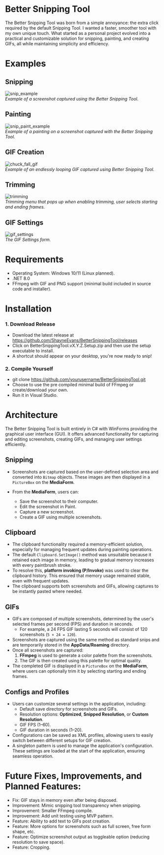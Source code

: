 
# Better Snipping Tool
The Better Snipping Tool was born from a simple annoyance: the extra click required by the default Snipping Tool. I wanted a faster, smoother tool with my own unique touch. What started as a personal project evolved into a practical and customizable solution for snipping, painting, and creating GIFs, all while maintaining simplicity and efficiency.

# Examples
## Snipping
![snip_example](https://github.com/user-attachments/assets/d79b4ced-f3df-4816-b099-30f338e26d91)  
*Example of a screenshot captured using the Better Snipping Tool.*

## Painting
![snip_paint_example](https://github.com/user-attachments/assets/1085f151-228e-4c7a-8886-541911131ce0)  
*Example of a painting on a screenshot captured with the Better Snipping Tool.*

## GIF Creation
![chuck_fall_gif](https://github.com/user-attachments/assets/a96dc453-350b-4b2a-b79b-d8eddc716ce6)  
*Example of an endlessly looping GIF captured using Better Snipping Tool.*

## Trimming
![trimming](https://github.com/user-attachments/assets/644e1766-41cf-4993-ac51-77ca726317ed)  
*Trimming menu that pops up when enabling trimming, user selects starting and ending frames.*

## GIF Settings
![gif_settings](https://github.com/user-attachments/assets/be2ccc01-6685-4afe-a66e-cbaca3da5f5f)  
*The GIF Settings form.*

# Requirements
- Operating System: Windows 10/11 (Linux planned).
- .NET 8.0
- FFmpeg with GIF and PNG support (minimal build included in source code and installer).

# Installation
### 1. Download Release
- Download the latest release at https://github.com/ShayneEvans/BetterSnippingTool/releases
- Click on BetterSnippingTool.vX.Y.Z.Setup.zip and then use the setup executable to install.
- A shortcut should appear on your desktop, you're now ready to snip!

### 2. Compile Yourself
- git clone https://github.com/yourusername/BetterSnippingTool.git
- Choose to use the pre compiled minimal build of FFmpeg or create/download your own.
- Run it in Visual Studio.

# Architecture
The Better Snipping Tool is built entirely in C# with WinForms providing the graphical user interface (GUI). It offers advanced functionality for capturing and editing screenshots, creating GIFs, and managing user settings efficiently.
## Snipping
- Screenshots are captured based on the user-defined selection area and converted into `Bitmap` objects. These images are then displayed in a `PictureBox` on the **MediaForm**.
- From the **MediaForm**, users can:

	-   Save the screenshot to their computer.
	-   Edit the screenshot in Paint.
	-   Capture a new screenshot.
	-   Create a GIF using multiple screenshots.
## Clipboard
-   The clipboard functionality required a memory-efficient solution, especially for managing frequent updates during painting operations.
-   The default `Clipboard.SetImage()` method was unsuitable because it retained each image in memory, leading to gradual memory increases with every paintbrush stroke.
-   To resolve this, **platform invoking (P/Invoke)** was used to clear the clipboard history. This ensured that memory usage remained stable, even with frequent updates.
-   The clipboard supports both screenshots and GIFs, allowing captures to be instantly pasted where needed.

## GIFs
-   GIFs are composed of multiple screenshots, determined by the user's selected frames per second (FPS) and duration in seconds.
    -   For example, a 24 FPS GIF lasting 5 seconds will consist of 120 screenshots (`5 × 24 = 120`).
-   Screenshots are captured using the same method as standard snips and are temporarily stored in the **AppData/Roaming** directory.
-   Once all screenshots are captured:
    1.  **FFmpeg** is used to generate a color palette from the screenshots.
    2.  The GIF is then created using this palette for optimal quality.
-   The completed GIF is displayed in a `PictureBox` on the **MediaForm**, where users can optionally trim it by selecting starting and ending frames.

## Configs and Profiles
-   Users can customize several settings in the application, including:
    -   Default save directory for screenshots and GIFs.
    -   Resolution options: **Optimized**, **Snipped Resolution**, or **Custom Resolution**.
    -   GIF FPS (1–60).
    -   GIF duration in seconds (1–20).
-   Configurations can be saved as XML profiles, allowing users to easily switch between different setups for GIF creation.
-   A singleton pattern is used to manage the application's configuration. These settings are loaded at the start of the application, ensuring seamless operation.

# Future Fixes, Improvements, and Planned Features:
- Fix: GIF stays in memory even after being disposed.
- Improvement: Mimic snipping tool transparency when snipping.
- Improvement: Smaller FFmpeg compile.
- Improvement: Add unit testing using MVP pattern.
- Feature: Ability to add text to GIFs post creation.
- Feature: More options for screenshots such as full screen, free form shape, etc.
- Feature: Optimize screenshot output as toggleable option (reducing resolution to save space).
- Feature: Cropping.
